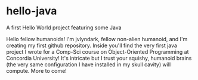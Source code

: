 # hello-java
A first Hello World project featuring some Java

Hello fellow humanoids!
I'm jvlyndark, fellow non-alien humanoid, and I'm creating my first github repository. 
Inside you'll find the very first java project I wrote for a Comp-Sci course on Object-Oriented Programming at Concordia University! It's intricate but I trust your squishy, humanoid brains (the very same configuration I have installed in my skull cavity) will compute.
More to come!
